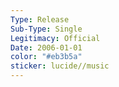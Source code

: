 ```yaml
---
Type: Release
Sub-Type: Single
Legitimacy: Official
Date: 2006-01-01
color: "#eb3b5a"
sticker: lucide//music
---
```

